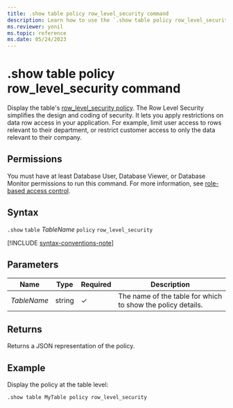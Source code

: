 ```yaml
---
title: .show table policy row_level_security command
description: Learn how to use the `.show table policy row_level_security` command to display the table's row level security policy.
ms.reviewer: yonil
ms.topic: reference
ms.date: 05/24/2023
---
```

# .show table policy row_level_security command

Display the table's [row_level_security policy](row-level-security-policy.md). The Row Level Security simplifies the design and coding of security. It lets you apply restrictions on data row access in your application. For example, limit user access to rows relevant to their department, or restrict customer access to only the data relevant to their company.

## Permissions

You must have at least Database User, Database Viewer, or Database Monitor permissions to run this command. For more information, see [role-based access control](access-control/role-based-access-control.md).

## Syntax

`.show` `table` *TableName* `policy` `row_level_security`

[!INCLUDE [syntax-conventions-note](../../includes/syntax-conventions-note.md)]

## Parameters

|Name|Type|Required|Description|
|--|--|--|--|
|*TableName*|string|&check;|The name of the table for which to show the policy details.|

## Returns

Returns a JSON representation of the policy.

## Example

Display the policy at the table level:

```kusto
.show table MyTable policy row_level_security
```
